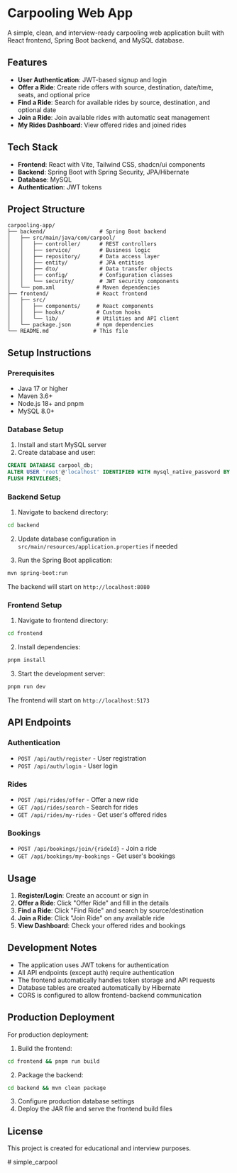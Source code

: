 # Carpooling Web App

A simple, clean, and interview-ready carpooling web application built with React frontend, Spring Boot backend, and MySQL database.

## Features

- **User Authentication**: JWT-based signup and login
- **Offer a Ride**: Create ride offers with source, destination, date/time, seats, and optional price
- **Find a Ride**: Search for available rides by source, destination, and optional date
- **Join a Ride**: Join available rides with automatic seat management
- **My Rides Dashboard**: View offered rides and joined rides

## Tech Stack

- **Frontend**: React with Vite, Tailwind CSS, shadcn/ui components
- **Backend**: Spring Boot with Spring Security, JPA/Hibernate
- **Database**: MySQL
- **Authentication**: JWT tokens

## Project Structure

```
carpooling-app/
├── backend/                 # Spring Boot backend
│   ├── src/main/java/com/carpool/
│   │   ├── controller/      # REST controllers
│   │   ├── service/         # Business logic
│   │   ├── repository/      # Data access layer
│   │   ├── entity/          # JPA entities
│   │   ├── dto/             # Data transfer objects
│   │   ├── config/          # Configuration classes
│   │   └── security/        # JWT security components
│   └── pom.xml             # Maven dependencies
├── frontend/               # React frontend
│   ├── src/
│   │   ├── components/     # React components
│   │   ├── hooks/          # Custom hooks
│   │   └── lib/            # Utilities and API client
│   └── package.json        # npm dependencies
└── README.md              # This file
```

## Setup Instructions

### Prerequisites

- Java 17 or higher
- Maven 3.6+
- Node.js 18+ and pnpm
- MySQL 8.0+

### Database Setup

1. Install and start MySQL server
2. Create database and user:
```sql
CREATE DATABASE carpool_db;
ALTER USER 'root'@'localhost' IDENTIFIED WITH mysql_native_password BY 'password';
FLUSH PRIVILEGES;
```

### Backend Setup

1. Navigate to backend directory:
```bash
cd backend
```

2. Update database configuration in `src/main/resources/application.properties` if needed

3. Run the Spring Boot application:
```bash
mvn spring-boot:run
```

The backend will start on `http://localhost:8080`

### Frontend Setup

1. Navigate to frontend directory:
```bash
cd frontend
```

2. Install dependencies:
```bash
pnpm install
```

3. Start the development server:
```bash
pnpm run dev
```

The frontend will start on `http://localhost:5173`

## API Endpoints

### Authentication
- `POST /api/auth/register` - User registration
- `POST /api/auth/login` - User login

### Rides
- `POST /api/rides/offer` - Offer a new ride
- `GET /api/rides/search` - Search for rides
- `GET /api/rides/my-rides` - Get user's offered rides

### Bookings
- `POST /api/bookings/join/{rideId}` - Join a ride
- `GET /api/bookings/my-bookings` - Get user's bookings

## Usage

1. **Register/Login**: Create an account or sign in
2. **Offer a Ride**: Click "Offer Ride" and fill in the details
3. **Find a Ride**: Click "Find Ride" and search by source/destination
4. **Join a Ride**: Click "Join Ride" on any available ride
5. **View Dashboard**: Check your offered rides and bookings

## Development Notes

- The application uses JWT tokens for authentication
- All API endpoints (except auth) require authentication
- The frontend automatically handles token storage and API requests
- Database tables are created automatically by Hibernate
- CORS is configured to allow frontend-backend communication

## Production Deployment

For production deployment:

1. Build the frontend:
```bash
cd frontend && pnpm run build
```

2. Package the backend:
```bash
cd backend && mvn clean package
```

3. Configure production database settings
4. Deploy the JAR file and serve the frontend build files

## License

This project is created for educational and interview purposes.

#   s i m p l e _ c a r p o o l  
 